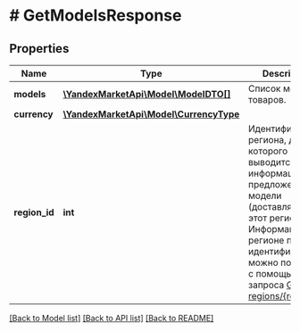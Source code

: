 # # GetModelsResponse

## Properties

Name | Type | Description | Notes
------------ | ------------- | ------------- | -------------
**models** | [**\YandexMarketApi\Model\ModelDTO[]**](ModelDTO.md) | Список моделей товаров. |
**currency** | [**\YandexMarketApi\Model\CurrencyType**](CurrencyType.md) |  | [optional]
**region_id** | **int** | Идентификатор региона, для которого выводится информация о предложениях модели (доставляемых в этот регион).  Информацию о регионе по идентификатору можно получить с помощью запроса [GET regions/{regionId}](../../reference/regions/searchRegionsById.md). | [optional]

[[Back to Model list]](../../README.md#models) [[Back to API list]](../../README.md#endpoints) [[Back to README]](../../README.md)
